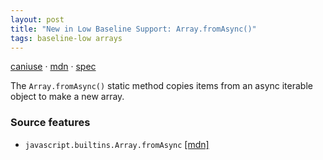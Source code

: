 ```yaml
---
layout: post
title: "New in Low Baseline Support: Array.fromAsync()"
tags: baseline-low arrays
---
```


[caniuse](https://caniuse.com/?search=array-fromasync) · [mdn](https://developer.mozilla.org/en-US/search?q=Array.fromAsync()) · [spec](https://tc39.es/proposal-array-from-async/#sec-array.fromAsync)

The `Array.fromAsync()` static method copies items from an async iterable object to make a new array.

### Source features

- ``javascript.builtins.Array.fromAsync`` [[mdn]](https://developer.mozilla.org/en-US/search?q=javascript.builtins.Array.fromAsync)
